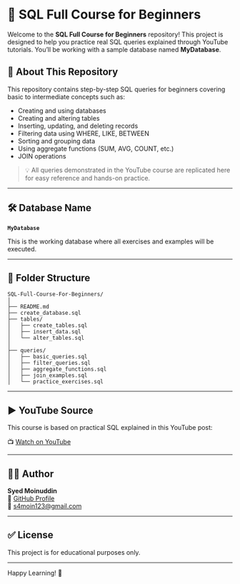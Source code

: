 # 📘 SQL Full Course for Beginners

Welcome to the **SQL Full Course for Beginners** repository! This project is designed to help you practice real SQL queries explained through YouTube tutorials. You’ll be working with a sample database named **MyDatabase**.

## 📌 About This Repository

This repository contains step-by-step SQL queries for beginners covering basic to intermediate concepts such as:
- Creating and using databases
- Creating and altering tables
- Inserting, updating, and deleting records
- Filtering data using WHERE, LIKE, BETWEEN
- Sorting and grouping data
- Using aggregate functions (SUM, AVG, COUNT, etc.)
- JOIN operations

> 💡 All queries demonstrated in the YouTube course are replicated here for easy reference and hands-on practice.

---

## 🛠️ Database Name
**`MyDatabase`**

This is the working database where all exercises and examples will be executed.

---

## 📂 Folder Structure
```
SQL-Full-Course-For-Beginners/
│
├── README.md
├── create_database.sql
├── tables/
│   ├── create_tables.sql
│   ├── insert_data.sql
│   └── alter_tables.sql
│
├── queries/
│   ├── basic_queries.sql
│   ├── filter_queries.sql
│   ├── aggregate_functions.sql
│   ├── join_examples.sql
│   └── practice_exercises.sql
```

---

## ▶️ YouTube Source

This course is based on practical SQL explained in this YouTube post:  

📺 [Watch on YouTube](http://youtube.com/post/UgkxqugNPrRXtLYjZC888ZoDnhcrjimtXoZ8?si=hAMLf6pDe2esuDyj)

---

## 🧑‍💻 Author
**Syed Moinuddin**  
🔗 [GitHub Profile](https://github.com/Syed-Moinuddin2025)  
📧 s4moin123@gmail.com

---

## ✅ License
This project is for educational purposes only.

---

Happy Learning! 🚀
